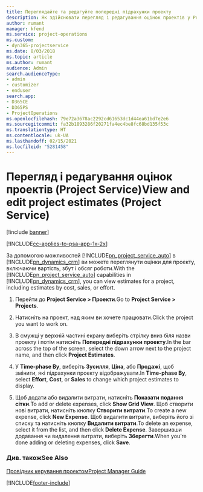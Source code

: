 ```yaml
---
title: Переглядайте та редагуйте попередні підрахунки проекту
description: Як здійснювати перегляд і редагування оцінок проектів у Project Service
author: rumant
manager: kfend
ms.service: project-operations
ms.custom:
- dyn365-projectservice
ms.date: 8/03/2018
ms.topic: article
ms.author: rumant
audience: Admin
search.audienceType:
- admin
- customizer
- enduser
search.app:
- D365CE
- D365PS
- ProjectOperations
ms.openlocfilehash: 79e72a3678ac2292cd61653dc1d44ea61bd7e2e6
ms.sourcegitcommit: fa32b1893286f20271fa4ec4be8fc68bd135f53c
ms.translationtype: HT
ms.contentlocale: uk-UA
ms.lasthandoff: 02/15/2021
ms.locfileid: "5281458"
---
```

# <a name="view-and-edit-project-estimates-project-service"></a><span data-ttu-id="6d5e4-103">Перегляд і редагування оцінок проектів (Project Service)</span><span class="sxs-lookup"><span data-stu-id="6d5e4-103">View and edit project estimates (Project Service)</span></span>

[!include [banner](../includes/psa-now-project-operations.md)]

[!INCLUDE[cc-applies-to-psa-app-1x-2x](../includes/cc-applies-to-psa-app-1x-2x.md)]

<span data-ttu-id="6d5e4-104">За допомогою можливостей [!INCLUDE[pn_project_service_auto](../includes/pn-project-service-auto.md)] в [!INCLUDE[pn_dynamics_crm](../includes/pn-dynamics-crm.md)] ви можете переглянути оцінки для проекту, включаючи вартість, збут і обсяг роботи.</span><span class="sxs-lookup"><span data-stu-id="6d5e4-104">With the [!INCLUDE[pn_project_service_auto](../includes/pn-project-service-auto.md)] capabilities in [!INCLUDE[pn_dynamics_crm](../includes/pn-dynamics-crm.md)], you can view estimates for a project, including estimates by cost, sales, or effort.</span></span>  
  
1.  <span data-ttu-id="6d5e4-105">Перейти до **Project Service > Проекти**.</span><span class="sxs-lookup"><span data-stu-id="6d5e4-105">Go to **Project Service > Projects**.</span></span>  
  
2.  <span data-ttu-id="6d5e4-106">Натисніть на проект, над яким ви хочете працювати.</span><span class="sxs-lookup"><span data-stu-id="6d5e4-106">Click the project you want to work on.</span></span>  
  
3.  <span data-ttu-id="6d5e4-107">В смужці у верхній частині екрану виберіть стрілку вниз біля назви проекту і потім натисніть **Попередні підрахунки проекту**.</span><span class="sxs-lookup"><span data-stu-id="6d5e4-107">In the bar across the top of the screen, select the down arrow next to the project name, and then click **Project Estimates**.</span></span>  
  
4.  <span data-ttu-id="6d5e4-108">У **Time-phase By**, виберіть **Зусилля**, **Ціна**, або **Продажі**, щоб змінити, які підрахунки проекту відображувати.</span><span class="sxs-lookup"><span data-stu-id="6d5e4-108">In **Time-phase By**, select **Effort**, **Cost**, or **Sales** to change which project estimates to display.</span></span>  
  
5.  <span data-ttu-id="6d5e4-109">Щоб додати або видалити витрати, натисніть **Показати подання сітки**.</span><span class="sxs-lookup"><span data-stu-id="6d5e4-109">To add or delete expenses, click **Show Grid View**.</span></span> <span data-ttu-id="6d5e4-110">Щоб створити нові витрати, натисніть кнопку **Створити витрати**.</span><span class="sxs-lookup"><span data-stu-id="6d5e4-110">To create a new expense, click **New Expense**.</span></span> <span data-ttu-id="6d5e4-111">Щоб видалити витрати, виберіть його зі списку та натисніть кнопку **Видалити витрати**.</span><span class="sxs-lookup"><span data-stu-id="6d5e4-111">To delete an expense, select it from the list, and then click **Delete Expense**.</span></span> <span data-ttu-id="6d5e4-112">Завершивши додавання чи видалення витрати, виберіть **Зберегти**.</span><span class="sxs-lookup"><span data-stu-id="6d5e4-112">When you’re done adding or deleting expenses, click **Save**.</span></span>  
  
### <a name="see-also"></a><span data-ttu-id="6d5e4-113">Див. також</span><span class="sxs-lookup"><span data-stu-id="6d5e4-113">See Also</span></span>  
 [<span data-ttu-id="6d5e4-114">Провідник керування проектом</span><span class="sxs-lookup"><span data-stu-id="6d5e4-114">Project Manager Guide</span></span>](../psa/project-manager-guide.md)


[!INCLUDE[footer-include](../includes/footer-banner.md)]